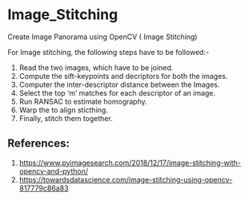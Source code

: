 # Image_Stitching
Create Image Panorama using OpenCV ( Image Stitching)  

For Image stitching, the following steps have to be followed:-  

1. Read the two images, which have to be joined.  
2. Compute the sift-keypoints and decriptors for both the images.  
3. Computer the inter-descriptor distance between the Images.  
4. Select the top ‘m’ matches for each descriptor of an image.  
5. Run RANSAC to estimate homography.  
6. Warp the to align sticthing.  
7. Finally, stitch them together.      

## References:    

1. https://www.pyimagesearch.com/2018/12/17/image-stitching-with-opencv-and-python/    
2. https://towardsdatascience.com/image-stitching-using-opencv-817779c86a83    






